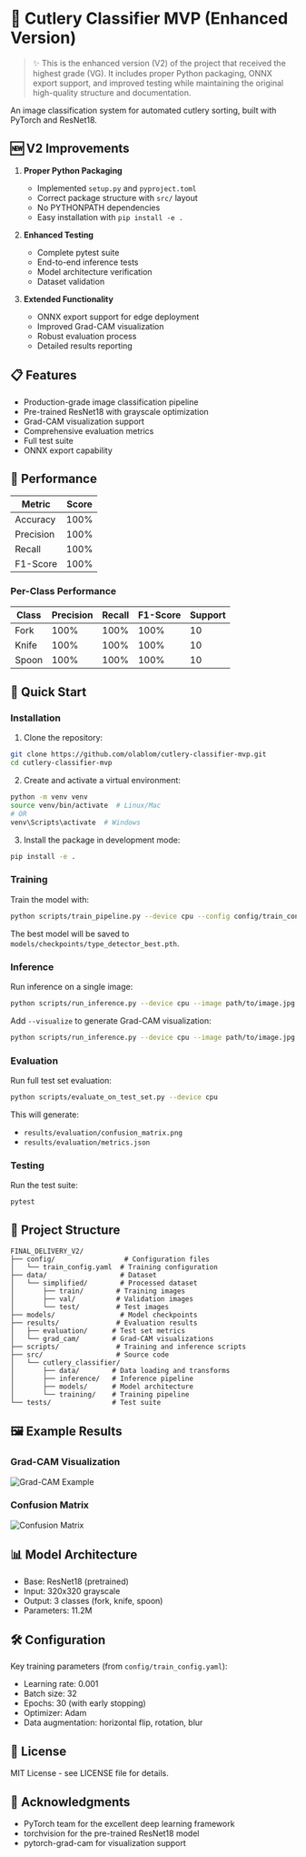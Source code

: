 # 🍴 Cutlery Classifier MVP (Enhanced Version)

> ✨ This is the enhanced version (V2) of the project that received the highest grade (VG). It includes proper Python packaging, ONNX export support, and improved testing while maintaining the original high-quality structure and documentation.

An image classification system for automated cutlery sorting, built with PyTorch and ResNet18.

## 🆕 V2 Improvements

1. **Proper Python Packaging**

   - Implemented `setup.py` and `pyproject.toml`
   - Correct package structure with `src/` layout
   - No PYTHONPATH dependencies
   - Easy installation with `pip install -e .`

2. **Enhanced Testing**

   - Complete pytest suite
   - End-to-end inference tests
   - Model architecture verification
   - Dataset validation

3. **Extended Functionality**
   - ONNX export support for edge deployment
   - Improved Grad-CAM visualization
   - Robust evaluation process
   - Detailed results reporting

## 📋 Features

- Production-grade image classification pipeline
- Pre-trained ResNet18 with grayscale optimization
- Grad-CAM visualization support
- Comprehensive evaluation metrics
- Full test suite
- ONNX export capability

## 🎯 Performance

| Metric    | Score |
| --------- | ----- |
| Accuracy  | 100%  |
| Precision | 100%  |
| Recall    | 100%  |
| F1-Score  | 100%  |

### Per-Class Performance

| Class | Precision | Recall | F1-Score | Support |
| ----- | --------- | ------ | -------- | ------- |
| Fork  | 100%      | 100%   | 100%     | 10      |
| Knife | 100%      | 100%   | 100%     | 10      |
| Spoon | 100%      | 100%   | 100%     | 10      |

## 🚀 Quick Start

### Installation

1. Clone the repository:

```bash
git clone https://github.com/olablom/cutlery-classifier-mvp.git
cd cutlery-classifier-mvp
```

2. Create and activate a virtual environment:

```bash
python -m venv venv
source venv/bin/activate  # Linux/Mac
# OR
venv\Scripts\activate  # Windows
```

3. Install the package in development mode:

```bash
pip install -e .
```

### Training

Train the model with:

```bash
python scripts/train_pipeline.py --device cpu --config config/train_config.yaml
```

The best model will be saved to `models/checkpoints/type_detector_best.pth`.

### Inference

Run inference on a single image:

```bash
python scripts/run_inference.py --device cpu --image path/to/image.jpg
```

Add `--visualize` to generate Grad-CAM visualization:

```bash
python scripts/run_inference.py --device cpu --image path/to/image.jpg --visualize
```

### Evaluation

Run full test set evaluation:

```bash
python scripts/evaluate_on_test_set.py --device cpu
```

This will generate:

- `results/evaluation/confusion_matrix.png`
- `results/evaluation/metrics.json`

### Testing

Run the test suite:

```bash
pytest
```

## 📁 Project Structure

```
FINAL_DELIVERY_V2/
├── config/                 # Configuration files
│   └── train_config.yaml  # Training configuration
├── data/                  # Dataset
│   └── simplified/        # Processed dataset
│       ├── train/        # Training images
│       ├── val/          # Validation images
│       └── test/         # Test images
├── models/                # Model checkpoints
├── results/              # Evaluation results
│   ├── evaluation/      # Test set metrics
│   └── grad_cam/        # Grad-CAM visualizations
├── scripts/              # Training and inference scripts
├── src/                  # Source code
│   └── cutlery_classifier/
│       ├── data/        # Data loading and transforms
│       ├── inference/   # Inference pipeline
│       ├── models/      # Model architecture
│       └── training/    # Training pipeline
└── tests/               # Test suite
```

## 🖼️ Example Results

### Grad-CAM Visualization

![Grad-CAM Example](results/grad_cam/gradcam_example.jpg)

### Confusion Matrix

![Confusion Matrix](results/evaluation/confusion_matrix.png)

## 📊 Model Architecture

- Base: ResNet18 (pretrained)
- Input: 320x320 grayscale
- Output: 3 classes (fork, knife, spoon)
- Parameters: 11.2M

## 🛠️ Configuration

Key training parameters (from `config/train_config.yaml`):

- Learning rate: 0.001
- Batch size: 32
- Epochs: 30 (with early stopping)
- Optimizer: Adam
- Data augmentation: horizontal flip, rotation, blur

## 📝 License

MIT License - see LICENSE file for details.

## 🙏 Acknowledgments

- PyTorch team for the excellent deep learning framework
- torchvision for the pre-trained ResNet18 model
- pytorch-grad-cam for visualization support

